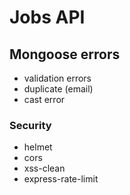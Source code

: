 # Jobs API

## Mongoose errors

- validation errors
- duplicate (email)
- cast error


### Security

- helmet
- cors
- xss-clean
- express-rate-limit
